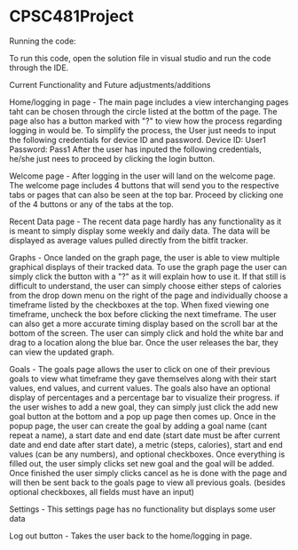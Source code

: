 # CPSC481Project


Running the code:

To run this code, open the solution file in visual studio and run the code through the IDE.

Current Functionality and Future adjustments/additions

Home/logging in page - The main page includes a view interchanging pages taht can be chosen through the circle listed at the bottm of the page. The page also has a button marked with "?" to view how the process regarding logging in would be. To simplify the process, the User just needs to input the following credentials for device ID and password.
Device ID: User1
Password: Pass1
After the user has inputed the following credentials, he/she just nees to proceed by clicking the login button.

Welcome page - After logging in the user will land on the welcome page. The welcome page includes 4 buttons that will send you to the respective tabs or pages that can also be seen at the top bar. Proceed by clicking one of the 4 buttons or any of the tabs at the top.

Recent Data page - The recent data page hardly has any functionality as it is meant to simply display some weekly and daily data. The data will be displayed as average values pulled directly from the bitfit tracker. 

Graphs - Once landed on the graph page, the user is able to view multiple graphical displays of their tracked data. To use the graph page the user can simply click the button with a "?" as it will explain how to use it. If that still is difficult to understand, the user can simply choose either steps of calories from the drop down menu on the right of the page and individually choose a timeframe listed by the checkboxes at the top. When fixed viewing one timeframe, uncheck the box before clicking the next timeframe. The user can also get a more accurate timing display based on the scroll bar at the bottom of the screen. The user can simply click and hold the white bar and drag to a location along the blue bar. Once the user releases the bar, they can view the updated graph.

Goals - The goals page allows the user to click on one of their previous goals to view what timeframe they gave themselves along with their start values, end values, and current values. The goals also have an optional display of percentages and a percentage bar to visualize their progress. if the user wishes to add a new goal, they can simply just click the add new goal button at the bottom and a pop up page then comes up. Once in the popup page, the user can create the goal by adding a goal name (cant repeat a name), a start date and end date (start date must be after current date and end date after start date), a metric (steps, calories), start and end values (can be any numbers), and optional checkboxes. Once everything is filled out, the user simply clicks set new goal and the goal will be added. Once finished the user simply clicks cancel as he is done with the page and will then be sent back to the goals page to view all previous goals. (besides optional checkboxes, all fields must have an input)

Settings - This settings page has no functionality but displays some user data

Log out button - Takes the user back to the home/logging in page. 

